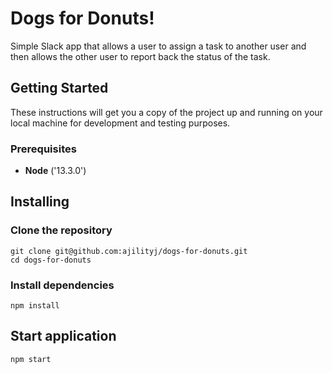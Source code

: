 # Dogs for Donuts!

Simple Slack app that allows a user to assign a task to another user and then allows the other user to report back the status of the task.

## Getting Started

These instructions will get you a copy of the project up and running on your local machine for development and testing purposes.

### Prerequisites

* **Node** ('13.3.0')

## Installing

### Clone the repository

```
git clone git@github.com:ajilityj/dogs-for-donuts.git
cd dogs-for-donuts
```

### Install dependencies

```
npm install
```

## Start application

```
npm start
```